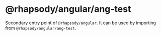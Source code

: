# @rhapsody/angular/ang-test

Secondary entry point of `@rhapsody/angular`. It can be used by importing from `@rhapsody/angular/ang-test`.
